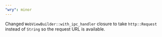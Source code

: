 ```yaml
---
"wry": minor
---
```


Changed `WebViewBuilder::with_ipc_handler` closure to take `http::Request` instead of `String` so the request URL is available.
